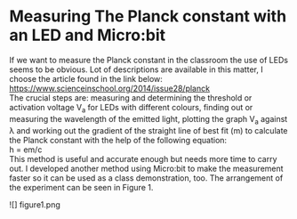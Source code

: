 # Measuring The Planck constant with an LED and Micro:bit

If we want to measure the Planck constant in the classroom the use of LEDs seems to be obvious. Lot of descriptions are available in this matter, I choose the article found in the link below: \
https://www.scienceinschool.org/2014/issue28/planck \
The crucial steps are: measuring and determining the threshold or activation voltage V<sub>a</sub> for LEDs with different colours, finding out or measuring the wavelength of the emitted light, plotting the graph V<sub>a</sub> against &lambda; and working out the gradient of the straight line of best fit (m) to calculate the Planck constant with the help of the following equation:\
h = em/c \
This method is useful and accurate enough but needs more time to carry out. I developed another method using Micro:bit to make the measurement faster so it can be used as a class demonstration, too. The arrangement of the experiment can be seen in Figure 1.

![] figure1.png
